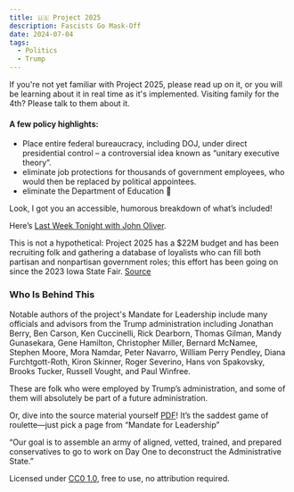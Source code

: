```yaml
---
title: 🇺🇸 Project 2025
description: Fascists Go Mask-Off
date: 2024-07-04
tags:
  - Politics
  - Trump
---
```


If you're not yet familiar with Project 2025, please read up on it, or you will be learning about it in real time as it's implemented. Visiting family for the 4th? Please talk to them about it.

#### A few policy highlights:

- Place entire federal bureaucracy, including DOJ, under direct presidential control – a controversial idea known as “unitary executive theory”.
- eliminate job protections for thousands of government employees, who would then be replaced by political appointees.
- eliminate the Department of Education 🤯 

Look, I got you an accessible, humorous breakdown of what’s included!

Here’s [Last Week Tonight with John Oliver](https://youtu.be/gYwqpx6lp_s).

This is not a hypothetical: Project 2025 has a $22M budget and has been recruiting folk and gathering a database of loyalists who can fill both partisan and nonpartisan government roles; this effort has been going on since the 2023 Iowa State Fair. [Source](https://en.wikipedia.org/wiki/Project_2025)

### Who Is Behind This 
Notable authors of the project's Mandate for Leadership include many officials and advisors from the Trump administration including Jonathan Berry, Ben Carson, Ken Cuccinelli, Rick Dearborn, Thomas Gilman, Mandy Gunasekara, Gene Hamilton, Christopher Miller, Bernard McNamee, Stephen Moore, Mora Namdar, Peter Navarro, William Perry Pendley, Diana Furchtgott-Roth, Kiron Skinner, Roger Severino, Hans von Spakovsky, Brooks Tucker, Russell Vought, and Paul Winfree.

These are folk who were employed by Trump’s administration, and some of them will absolutely be part of a future administration.

Or, dive into the source material yourself [PDF](https://static.project2025.org/2025_MandateForLeadership_FULL.pdf)! It’s the saddest game of roulette—just pick a page from “Mandate for Leadership”

“Our goal is to assemble an army of aligned, vetted, trained, and prepared conservatives to go to work on Day One to deconstruct the Administrative State.”

Licensed under [CC0 1.0](https://creativecommons.org/publicdomain/zero/1.0/), free to use, no attribution required.
